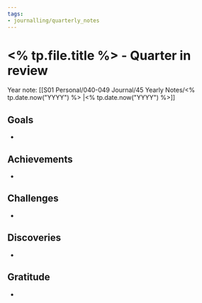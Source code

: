 ```yaml
---
tags:
- journalling/quarterly_notes
---
```


# <% tp.file.title %> - Quarter in review
Year note: [[S01 Personal/040-049 Journal/45 Yearly Notes/<% tp.date.now("YYYY") %> |<% tp.date.now("YYYY") %>]]

## Goals
- 

## Achievements
- 

## Challenges
- 

## Discoveries
- 

## Gratitude
- 
